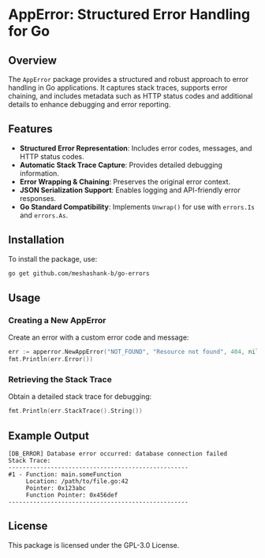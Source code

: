 # AppError: Structured Error Handling for Go

## Overview

The `AppError` package provides a structured and robust approach to error handling in Go applications. It captures stack traces, supports error chaining, and includes metadata such as HTTP status codes and additional details to enhance debugging and error reporting.

## Features

- **Structured Error Representation**: Includes error codes, messages, and HTTP status codes.
- **Automatic Stack Trace Capture**: Provides detailed debugging information.
- **Error Wrapping & Chaining**: Preserves the original error context.
- **JSON Serialization Support**: Enables logging and API-friendly error responses.
- **Go Standard Compatibility**: Implements `Unwrap()` for use with `errors.Is` and `errors.As`.

## Installation

To install the package, use:

```sh
go get github.com/meshashank-b/go-errors
```

## Usage

### Creating a New AppError

Create an error with a custom error code and message:

```go
err := apperror.NewAppError("NOT_FOUND", "Resource not found", 404, nil)
fmt.Println(err.Error())
```

### Retrieving the Stack Trace

Obtain a detailed stack trace for debugging:

```go
fmt.Println(err.StackTrace().String())
```

## Example Output

```
[DB_ERROR] Database error occurred: database connection failed
Stack Trace:
---------------------------------------------------
#1 - Function: main.someFunction
     Location: /path/to/file.go:42
     Pointer: 0x123abc
     Function Pointer: 0x456def
---------------------------------------------------
```

## License

This package is licensed under the GPL-3.0 License.
